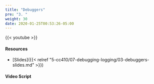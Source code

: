 ```yaml
---
title: "Debuggers"
pre: "3. "
weight: 30
date: 2020-01-25T00:53:26-05:00
---
```


{{< youtube >}}

<!-- TODO FIXME -->

#### Resources

* [Slides]({{< relref "5-cc410/07-debugging-logging/03-debuggers-slides.md" >}})

#### Video Script

